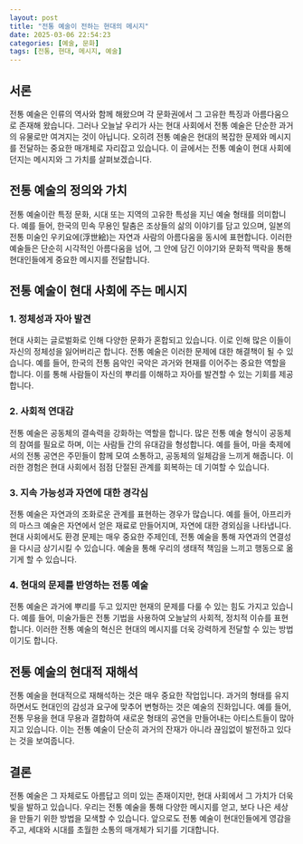 ```yaml
---
layout: post
title: "전통 예술이 전하는 현대의 메시지"
date: 2025-03-06 22:54:23
categories: [예술, 문화]
tags: [전통, 현대, 메시지, 예술]
---
```


## 서론

전통 예술은 인류의 역사와 함께 해왔으며 각 문화권에서 그 고유한 특징과 아름다움으로 존재해 왔습니다. 그러나 오늘날 우리가 사는 현대 사회에서 전통 예술은 단순한 과거의 유물로만 여겨지는 것이 아닙니다. 오히려 전통 예술은 현대의 복잡한 문제와 메시지를 전달하는 중요한 매개체로 자리잡고 있습니다. 이 글에서는 전통 예술이 현대 사회에 던지는 메시지와 그 가치를 살펴보겠습니다.

## 전통 예술의 정의와 가치

전통 예술이란 특정 문화, 시대 또는 지역의 고유한 특성을 지닌 예술 형태를 의미합니다. 예를 들어, 한국의 민속 무용인 탈춤은 조상들의 삶의 이야기를 담고 있으며, 일본의 전통 미술인 우키요에(浮世絵)는 자연과 사람의 아름다움을 동시에 표현합니다. 이러한 예술들은 단순히 시각적인 아름다움을 넘어, 그 안에 담긴 이야기와 문화적 맥락을 통해 현대인들에게 중요한 메시지를 전달합니다.

## 전통 예술이 현대 사회에 주는 메시지

### 1. 정체성과 자아 발견

현대 사회는 글로벌화로 인해 다양한 문화가 혼합되고 있습니다. 이로 인해 많은 이들이 자신의 정체성을 잃어버리곤 합니다. 전통 예술은 이러한 문제에 대한 해결책이 될 수 있습니다. 예를 들어, 한국의 전통 음악인 국악은 과거와 현재를 이어주는 중요한 역할을 합니다. 이를 통해 사람들이 자신의 뿌리를 이해하고 자아를 발견할 수 있는 기회를 제공합니다.

### 2. 사회적 연대감

전통 예술은 공동체의 결속력을 강화하는 역할을 합니다. 많은 전통 예술 형식이 공동체의 참여를 필요로 하며, 이는 사람들 간의 유대감을 형성합니다. 예를 들어, 마을 축제에서의 전통 공연은 주민들이 함께 모여 소통하고, 공동체의 일체감을 느끼게 해줍니다. 이러한 경험은 현대 사회에서 점점 단절된 관계를 회복하는 데 기여할 수 있습니다.

### 3. 지속 가능성과 자연에 대한 경각심

전통 예술은 자연과의 조화로운 관계를 표현하는 경우가 많습니다. 예를 들어, 아프리카의 마스크 예술은 자연에서 얻은 재료로 만들어지며, 자연에 대한 경외심을 나타냅니다. 현대 사회에서도 환경 문제는 매우 중요한 주제인데, 전통 예술을 통해 자연과의 연결성을 다시금 상기시킬 수 있습니다. 예술을 통해 우리의 생태적 책임을 느끼고 행동으로 옮기게 할 수 있습니다.

### 4. 현대의 문제를 반영하는 전통 예술

전통 예술은 과거에 뿌리를 두고 있지만 현재의 문제를 다룰 수 있는 힘도 가지고 있습니다. 예를 들어, 미술가들은 전통 기법을 사용하여 오늘날의 사회적, 정치적 이슈를 표현합니다. 이러한 전통 예술의 혁신은 현대의 메시지를 더욱 강력하게 전달할 수 있는 방법이기도 합니다.

## 전통 예술의 현대적 재해석

전통 예술을 현대적으로 재해석하는 것은 매우 중요한 작업입니다. 과거의 형태를 유지하면서도 현대인의 감성과 요구에 맞추어 변형하는 것은 예술의 진화입니다. 예를 들어, 전통 무용을 현대 무용과 결합하여 새로운 형태의 공연을 만들어내는 아티스트들이 많아지고 있습니다. 이는 전통 예술이 단순히 과거의 잔재가 아니라 끊임없이 발전하고 있다는 것을 보여줍니다.

## 결론

전통 예술은 그 자체로도 아름답고 의미 있는 존재이지만, 현대 사회에서 그 가치가 더욱 빛을 발하고 있습니다. 우리는 전통 예술을 통해 다양한 메시지를 얻고, 보다 나은 세상을 만들기 위한 방법을 모색할 수 있습니다. 앞으로도 전통 예술이 현대인들에게 영감을 주고, 세대와 시대를 초월한 소통의 매개체가 되기를 기대합니다.